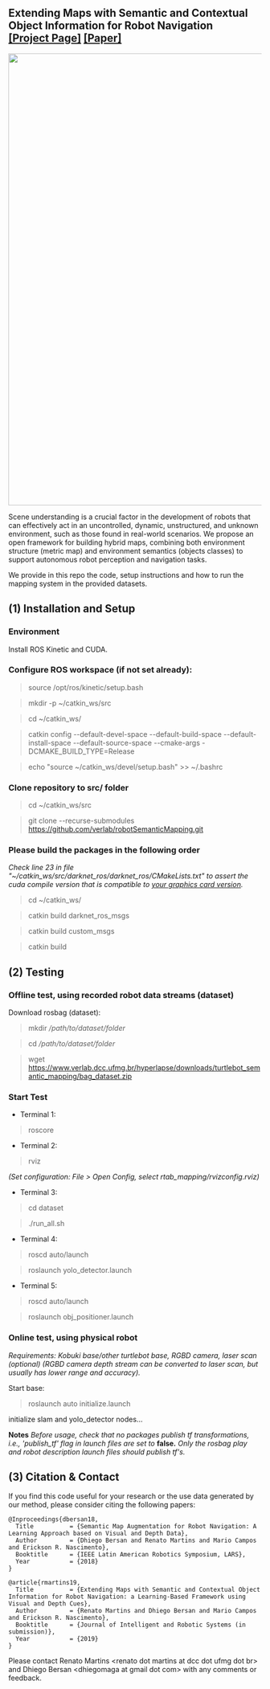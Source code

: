 ## <b>Extending Maps with Semantic and Contextual Object Information for Robot Navigation</b> <br>[[Project Page]](https://www.verlab.dcc.ufmg.br/semantic-mapping-for-robotics/) [[Paper]](https://ieeexplore.ieee.org/document/8588525)

<img src='robotSemanticMapping/images/teaser.png' align="center" width=900>

Scene understanding is a crucial factor in the development of robots that can effectively act in an uncontrolled, dynamic, unstructured, and unknown environment, such as those found in real-world scenarios. We propose an open framework for building hybrid maps, combining both environment structure (metric map) and environment semantics (objects classes) to support autonomous robot perception and navigation tasks.

We provide in this repo the code, setup instructions and how to run the mapping system in the provided datasets. 


## (1) Installation and Setup

### Environment

Install ROS Kinetic and CUDA. 

### Configure ROS workspace (if not set already): 

> source /opt/ros/kinetic/setup.bash

> mkdir -p ~/catkin_ws/src

> cd ~/catkin_ws/

> catkin config --default-devel-space --default-build-space --default-install-space --default-source-space --cmake-args -DCMAKE_BUILD_TYPE=Release

> echo "source ~/catkin_ws/devel/setup.bash" >> ~/.bashrc

### Clone repository to src/ folder

> cd ~/catkin_ws/src

> git clone --recurse-submodules https://github.com/verlab/robotSemanticMapping.git

### Please build the packages in the following order
*Check line 23 in file "~/catkin_ws/src/darknet_ros/darknet_ros/CMakeLists.txt" to assert the cuda compile version that is compatible to [your graphics card version](https://developer.nvidia.com/cuda-gpus).*

> cd ~/catkin_ws/

> catkin build darknet_ros_msgs

> catkin build custom_msgs

> catkin build

## (2) Testing

### Offline test, using recorded robot data streams (dataset)

Download rosbag (dataset):

> mkdir _/path/to/dataset/folder_

> cd _/path/to/dataset/folder_

> wget https://www.verlab.dcc.ufmg.br/hyperlapse/downloads/turtlebot_semantic_mapping/bag_dataset.zip

### Start Test

- Terminal 1: 

> roscore

- Terminal 2: 

> rviz

_(Set configuration: File > Open Config, select rtab_mapping/rvizconfig.rviz)_

- Terminal 3:

> cd dataset

>./run_all.sh

- Terminal 4:  

> roscd auto/launch

> roslaunch yolo_detector.launch

- Terminal 5:  

> roscd auto/launch

> roslaunch obj_positioner.launch

### Online test, using physical robot

_Requirements: Kobuki base/other turtlebot base, RGBD camera, laser scan (optional) (RGBD camera depth stream can be converted to laser scan, but usually has lower range and accuracy)._

Start base: 

> roslaunch auto initialize.launch

initialize slam and yolo_detector nodes... 

**Notes**
*Before usage, check that no packages publish tf transformations, i.e., 'publish_tf' flag in launch files are set to* __false.__ *Only the rosbag play and robot description launch files should publish tf's.*

## (3) Citation & Contact

If you find this code useful for your research or the use data generated by our method, please consider citing the following papers:

	@Inproceedings{dbersan18,
	  Title          = {Semantic Map Augmentation for Robot Navigation: A Learning Approach based on Visual and Depth Data},
	  Author         = {Dhiego Bersan and Renato Martins and Mario Campos and Erickson R. Nascimento},
	  Booktitle      = {IEEE Latin American Robotics Symposium, LARS},
	  Year           = {2018}
	}
  
    @article{rmartins19,
	  Title          = {Extending Maps with Semantic and Contextual Object Information for Robot Navigation: a Learning-Based Framework using Visual and Depth Cues},
	  Author         = {Renato Martins and Dhiego Bersan and Mario Campos and Erickson R. Nascimento},
	  Booktitle      = {Journal of Intelligent and Robotic Systems (in submission)},
	  Year           = {2019}
	}

Please contact Renato Martins \<renato dot martins at dcc dot ufmg dot br\> and Dhiego Bersan \<dhiegomaga at gmail dot com\> with any comments or feedback.
